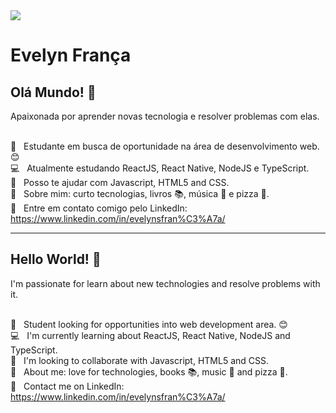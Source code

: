 <img width="auto" src="https://github.com/tgmarinho/tgmarinho/blob/master/banner.png">

# Evelyn França

## Olá Mundo! 👋

Apaixonada por aprender novas tecnologia e resolver problemas com elas.

<br/> :eyes: &nbsp; Estudante em busca de oportunidade na área de desenvolvimento web. :blush:
<br/> :computer: &nbsp; Atualmente estudando ReactJS, React Native, NodeJS e TypeScript.
<br/> :dancers: &nbsp; Posso te ajudar com Javascript, HTML5 and CSS.
<br/> :speech_balloon: &nbsp; Sobre mim: curto tecnologias, livros :books:, música :musical_note: e pizza :pizza:. 
<br/> :email: &nbsp; Entre em contato comigo pelo LinkedIn: https://www.linkedin.com/in/evelynsfran%C3%A7a/

---------------------------------------------------------------------------------------------------------------------------

## Hello World! 👋

I'm passionate for learn about new technologies and resolve problems with it.

<br/> :eyes: &nbsp; Student looking for opportunities into web development area. :blush:
<br/> :computer: &nbsp; I'm currently learning about ReactJS, React Native, NodeJS and TypeScript.
<br/> :dancers: &nbsp; I'm looking to collaborate with Javascript, HTML5 and CSS.
<br/> :speech_balloon: &nbsp; About me: love for technologies, books :books:, music :musical_note: and pizza :pizza:. 
<br/> :email: &nbsp; Contact me on LinkedIn: https://www.linkedin.com/in/evelynsfran%C3%A7a/
